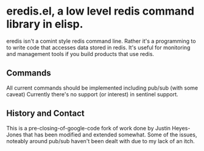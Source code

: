 # eredis.el, a low level redis command library in elisp.

eredis isn't a comint style redis command line. Rather it's a
programming to to write code that accesses data stored in redis. It's
useful for monitoring and management tools if you build products that
use redis.

## Commands

All current commands should be implemented including pub/sub (with
some caveat) Currently there's no support (or interest) in sentinel
support.

## History and Contact

This is a pre-closing-of-google-code fork of work done by Justin
Heyes-Jones that has been modified and extended somewhat. Some of the
issues, noteably around pub/sub haven't been dealt with due to my lack
of an itch.
